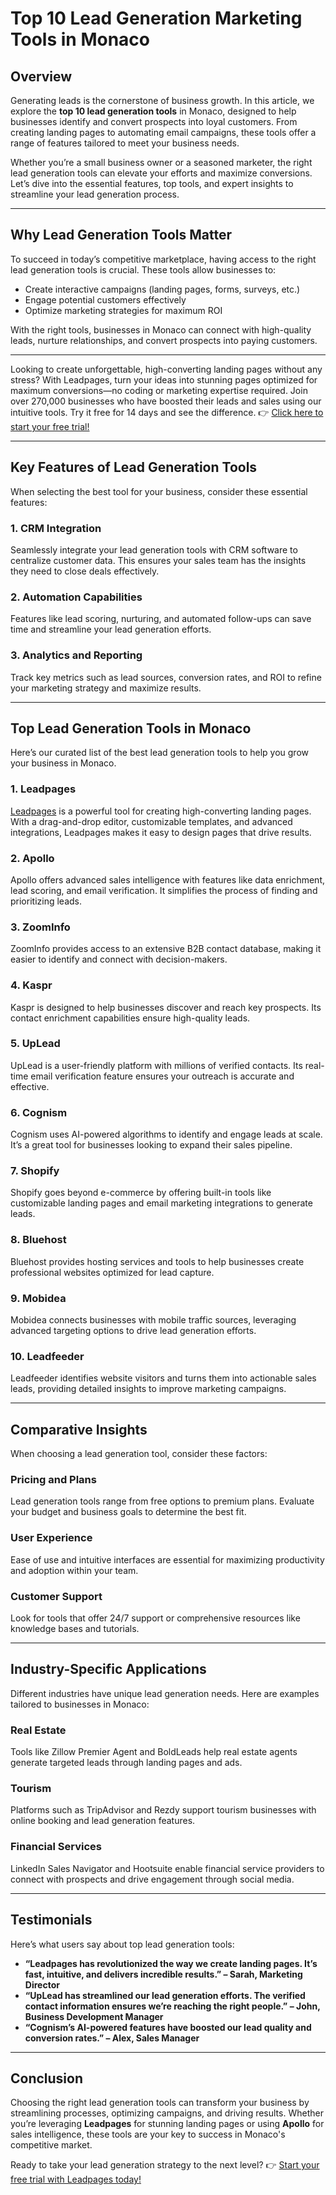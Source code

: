 # Top 10 Lead Generation Marketing Tools in Monaco

## Overview

Generating leads is the cornerstone of business growth. In this article, we explore the **top 10 lead generation tools** in Monaco, designed to help businesses identify and convert prospects into loyal customers. From creating landing pages to automating email campaigns, these tools offer a range of features tailored to meet your business needs.

Whether you’re a small business owner or a seasoned marketer, the right lead generation tools can elevate your efforts and maximize conversions. Let’s dive into the essential features, top tools, and expert insights to streamline your lead generation process.

---

## Why Lead Generation Tools Matter

To succeed in today’s competitive marketplace, having access to the right lead generation tools is crucial. These tools allow businesses to:

- Create interactive campaigns (landing pages, forms, surveys, etc.)
- Engage potential customers effectively
- Optimize marketing strategies for maximum ROI

With the right tools, businesses in Monaco can connect with high-quality leads, nurture relationships, and convert prospects into paying customers.

---

Looking to create unforgettable, high-converting landing pages without any stress? With Leadpages, turn your ideas into stunning pages optimized for maximum conversions—no coding or marketing expertise required. Join over 270,000 businesses who have boosted their leads and sales using our intuitive tools. Try it free for 14 days and see the difference. 👉 [Click here to start your free trial!](https://bit.ly/LEadPages)

---

## Key Features of Lead Generation Tools

When selecting the best tool for your business, consider these essential features:

### 1. CRM Integration

Seamlessly integrate your lead generation tools with CRM software to centralize customer data. This ensures your sales team has the insights they need to close deals effectively.

### 2. Automation Capabilities

Features like lead scoring, nurturing, and automated follow-ups can save time and streamline your lead generation efforts.

### 3. Analytics and Reporting

Track key metrics such as lead sources, conversion rates, and ROI to refine your marketing strategy and maximize results.

---

## Top Lead Generation Tools in Monaco

Here’s our curated list of the best lead generation tools to help you grow your business in Monaco.

### 1. Leadpages

[Leadpages](https://bit.ly/LEadPages) is a powerful tool for creating high-converting landing pages. With a drag-and-drop editor, customizable templates, and advanced integrations, Leadpages makes it easy to design pages that drive results.

### 2. Apollo

Apollo offers advanced sales intelligence with features like data enrichment, lead scoring, and email verification. It simplifies the process of finding and prioritizing leads.

### 3. ZoomInfo

ZoomInfo provides access to an extensive B2B contact database, making it easier to identify and connect with decision-makers.

### 4. Kaspr

Kaspr is designed to help businesses discover and reach key prospects. Its contact enrichment capabilities ensure high-quality leads.

### 5. UpLead

UpLead is a user-friendly platform with millions of verified contacts. Its real-time email verification feature ensures your outreach is accurate and effective.

### 6. Cognism

Cognism uses AI-powered algorithms to identify and engage leads at scale. It’s a great tool for businesses looking to expand their sales pipeline.

### 7. Shopify

Shopify goes beyond e-commerce by offering built-in tools like customizable landing pages and email marketing integrations to generate leads.

### 8. Bluehost

Bluehost provides hosting services and tools to help businesses create professional websites optimized for lead capture.

### 9. Mobidea

Mobidea connects businesses with mobile traffic sources, leveraging advanced targeting options to drive lead generation efforts.

### 10. Leadfeeder

Leadfeeder identifies website visitors and turns them into actionable sales leads, providing detailed insights to improve marketing campaigns.

---

## Comparative Insights

When choosing a lead generation tool, consider these factors:

### Pricing and Plans

Lead generation tools range from free options to premium plans. Evaluate your budget and business goals to determine the best fit.

### User Experience

Ease of use and intuitive interfaces are essential for maximizing productivity and adoption within your team.

### Customer Support

Look for tools that offer 24/7 support or comprehensive resources like knowledge bases and tutorials.

---

## Industry-Specific Applications

Different industries have unique lead generation needs. Here are examples tailored to businesses in Monaco:

### Real Estate

Tools like Zillow Premier Agent and BoldLeads help real estate agents generate targeted leads through landing pages and ads.

### Tourism

Platforms such as TripAdvisor and Rezdy support tourism businesses with online booking and lead generation features.

### Financial Services

LinkedIn Sales Navigator and Hootsuite enable financial service providers to connect with prospects and drive engagement through social media.

---

## Testimonials

Here’s what users say about top lead generation tools:

- **“Leadpages has revolutionized the way we create landing pages. It’s fast, intuitive, and delivers incredible results.” – Sarah, Marketing Director**  
- **“UpLead has streamlined our lead generation efforts. The verified contact information ensures we’re reaching the right people.” – John, Business Development Manager**  
- **“Cognism’s AI-powered features have boosted our lead quality and conversion rates.” – Alex, Sales Manager**

---

## Conclusion

Choosing the right lead generation tools can transform your business by streamlining processes, optimizing campaigns, and driving results. Whether you’re leveraging **Leadpages** for stunning landing pages or using **Apollo** for sales intelligence, these tools are your key to success in Monaco's competitive market.

Ready to take your lead generation strategy to the next level? 👉 [Start your free trial with Leadpages today!](https://bit.ly/LEadPages)
